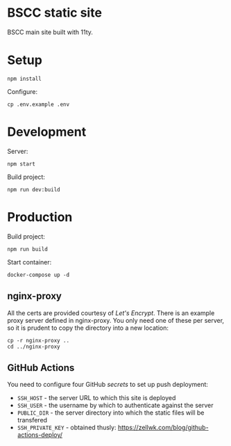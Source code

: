 BSCC static site
================

BSCC main site built with 11ty.

# Setup

```
npm install
```

Configure:

```
cp .env.example .env
```

# Development

Server:

```
npm start
```

Build project:

```
npm run dev:build
```

# Production

Build project:

```
npm run build
```

Start container:

```
docker-compose up -d
```

## nginx-proxy

All the certs are provided courtesy of _Let's Encrypt_. There is an example proxy server defined in nginx-proxy. You only need one of these per server, so it is prudent to copy the directory into a new location:

```
cp -r nginx-proxy ..
cd ../nginx-proxy
```

## GitHub Actions

You need to configure four GitHub _secrets_ to set up push deployment:

- `SSH_HOST` - the server URL to which this site is deployed
- `SSH_USER` - the username by which to authenticate against the server
- `PUBLIC_DIR` - the server directory into which the static files will be transfered
- `SSH_PRIVATE_KEY` - obtained thusly: https://zellwk.com/blog/github-actions-deploy/
